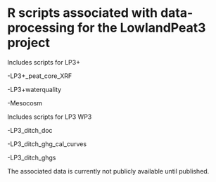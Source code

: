 # R scripts associated with data-processing for the LowlandPeat3 project 

Includes scripts for LP3+ 

-LP3+_peat_core_XRF

-LP3+waterquality

-Mesocosm


Includes scripts for LP3 WP3

-LP3_ditch_doc

-LP3_ditch_ghg_cal_curves

-LP3_ditch_ghgs


The associated data is currently not publicly available until published.

